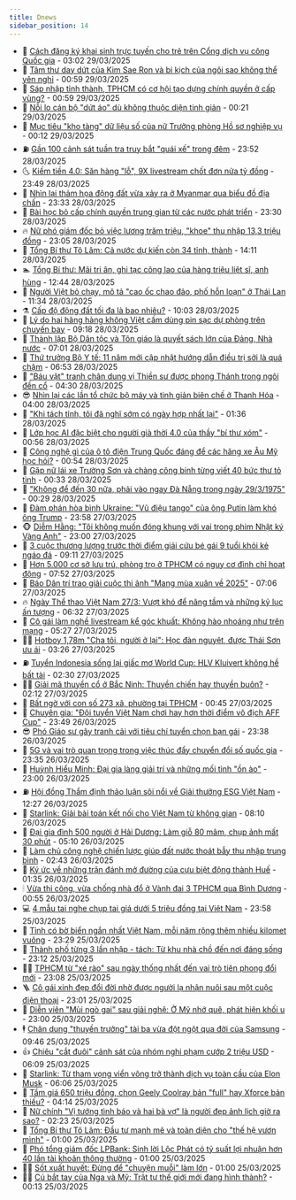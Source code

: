 ```yaml
---
title: Dnews
sidebar_position: 14
---
```


<!-- dantri-dnews:START -->
- 🤠 [Cách đăng ký khai sinh trực tuyến cho trẻ trên Cổng dịch vụ công Quốc gia](https://dantri.com.vn/cong-nghe/cach-dang-ky-khai-sinh-truc-tuyen-cho-tre-tren-cong-dich-vu-cong-quoc-gia-20250329011935338.htm) - 03:02 29/03/2025
- 🌈 [Tâm thư day dứt của Kim Sae Ron và bi kịch của ngôi sao không thể yên nghỉ](https://dantri.com.vn/giai-tri/tam-thu-day-dut-cua-kim-sae-ron-va-bi-kich-cua-ngoi-sao-khong-the-yen-nghi-20250328112508229.htm) - 00:59 29/03/2025
- 🐎 [Sáp nhập tỉnh thành, TPHCM có cơ hội tạo dựng chính quyền ở cấp vùng?](https://dantri.com.vn/noi-vu/sap-nhap-tinh-thanh-tphcm-co-co-hoi-tao-dung-chinh-quyen-o-cap-vung-20250328154146828.htm) - 00:59 29/03/2025
- 👹 [Nỗi lo cán bộ &quot;dứt áo&quot; dù không thuộc diện tinh giản](https://dantri.com.vn/lao-dong-viec-lam/noi-lo-can-bo-dut-ao-du-khong-thuoc-dien-tinh-gian-20250328224216422.htm) - 00:21 29/03/2025
- 🫶 [Mục tiêu &quot;kho tàng&quot; dữ liệu số của nữ Trưởng phòng Hồ sơ nghiệp vụ](https://dantri.com.vn/xa-hoi/muc-tieu-kho-tang-du-lieu-so-cua-nu-truong-phong-ho-so-nghiep-vu-20250328202316070.htm) - 00:12 29/03/2025
- ⛽️ [Gần 100 cảnh sát tuần tra truy bắt &quot;quái xế&quot; trong đêm](https://dantri.com.vn/xa-hoi/gan-100-canh-sat-tuan-tra-truy-bat-quai-xe-trong-dem-20250329025437371.htm) - 23:52 28/03/2025
- 🌜 [Kiếm tiền 4.0: Săn hàng &quot;lỗ&quot;, 9X livestream chốt đơn nửa tỷ đồng](https://dantri.com.vn/cong-nghe/kiem-tien-40-san-hang-lo-9x-livestream-chot-don-nua-ty-dong-20250327184445711.htm) - 23:49 28/03/2025
- 💪 [Nhìn lại thảm họa động đất vừa xảy ra ở Myanmar qua biểu đồ địa chấn](https://dantri.com.vn/khoa-hoc/nhin-lai-tham-hoa-dong-dat-vua-xay-ra-o-myanmar-qua-bieu-do-dia-chan-20250329061322083.htm) - 23:33 28/03/2025
- 🎊 [Bài học bỏ cấp chính quyền trung gian từ các nước phát triển](https://dantri.com.vn/xa-hoi/bai-hoc-bo-cap-chinh-quyen-trung-gian-tu-cac-nuoc-phat-trien-20250328202802283.htm) - 23:30 28/03/2025
- 🔥 [Nữ phó giám đốc bỏ việc lương trăm triệu, &quot;khoe&quot; thu nhập 13,3 triệu đồng](https://dantri.com.vn/doi-song/nu-pho-giam-doc-bo-viec-luong-tram-trieu-khoe-thu-nhap-133-trieu-dong-20250325154634222.htm) - 23:05 28/03/2025
- 👀 [Tổng Bí thư Tô Lâm: Cả nước dự kiến còn 34 tỉnh, thành](https://dantri.com.vn/xa-hoi/tong-bi-thu-to-lam-ca-nuoc-du-kien-con-34-tinh-thanh-20250328205326619.htm) - 14:11 28/03/2025
- 🏊 [Tổng Bí thư: Mãi tri ân, ghi tạc công lao của hàng triệu liệt sĩ, anh hùng](https://dantri.com.vn/xa-hoi/tong-bi-thu-mai-tri-an-ghi-tac-cong-lao-cua-hang-trieu-liet-si-anh-hung-20250328190006502.htm) - 12:44 28/03/2025
- 🥸 [Người Việt bỏ chạy, mô tả &quot;cao ốc chao đảo, phố hỗn loạn&quot; ở Thái Lan](https://dantri.com.vn/doi-song/nguoi-viet-bo-chay-mo-ta-cao-oc-chao-dao-pho-hon-loan-o-thai-lan-20250328182621841.htm) - 11:34 28/03/2025
- ⚗️ [Cấp độ động đất tối đa là bao nhiêu?](https://dantri.com.vn/khoa-hoc/cap-do-dong-dat-toi-da-la-bao-nhieu-20250328165051393.htm) - 10:03 28/03/2025
- 🐲 [Lý do hai hãng hàng không Việt cấm dùng pin sạc dự phòng trên chuyến bay](https://dantri.com.vn/cong-nghe/ly-do-hai-hang-hang-khong-viet-cam-dung-pin-sac-du-phong-tren-chuyen-bay-20250326161825058.htm) - 09:18 28/03/2025
- 🌁 [Thành lập Bộ Dân tộc và Tôn giáo là quyết sách lớn của Đảng, Nhà nước](https://dantri.com.vn/xa-hoi/thanh-lap-bo-dan-toc-va-ton-giao-la-quyet-sach-lon-cua-dang-nha-nuoc-20250328133122757.htm) - 07:01 28/03/2025
- 🧐 [Thứ trưởng Bộ Y tế: 11 năm mới cập nhật hướng dẫn điều trị sởi là quá chậm](https://dantri.com.vn/suc-khoe/thu-truong-bo-y-te-11-nam-moi-cap-nhat-huong-dan-dieu-tri-soi-la-qua-cham-20250328130620721.htm) - 06:53 28/03/2025
- 👹 [&quot;Báu vật&quot; tranh chân dung vị Thiền sư được phong Thánh trong ngôi đền cổ](https://dantri.com.vn/xa-hoi/bau-vat-tranh-chan-dung-vi-thien-su-duoc-phong-thanh-trong-ngoi-den-co-20250328111106835.htm) - 04:30 28/03/2025
- 😎 [Nhìn lại các lần tổ chức bộ máy và tinh giản biên chế ở Thanh Hóa](https://dantri.com.vn/noi-vu/nhin-lai-cac-lan-to-chuc-bo-may-va-tinh-gian-bien-che-o-thanh-hoa-20250327171353369.htm) - 04:00 28/03/2025
- 🤭 [&quot;Khi tách tỉnh, tôi đã nghĩ sớm có ngày hợp nhất lại&quot;](https://dantri.com.vn/noi-vu/khi-tach-tinh-toi-da-nghi-som-co-ngay-hop-nhat-lai-20250328012546619.htm) - 01:36 28/03/2025
- 🦣 [Lớp học AI đặc biệt cho người già thời 4.0 của thầy &quot;bí thư xóm&quot;](https://dantri.com.vn/cong-nghe/lop-hoc-ai-dac-biet-cho-nguoi-gia-thoi-40-cua-thay-bi-thu-xom-20250327215559420.htm) - 00:56 28/03/2025
- 🙉 [Công nghệ gì của ô tô điện Trung Quốc đáng để các hãng xe Âu Mỹ học hỏi?](https://dantri.com.vn/o-to-xe-may/cong-nghe-gi-cua-o-to-dien-trung-quoc-dang-de-cac-hang-xe-au-my-hoc-hoi-20250327162551379.htm) - 00:54 28/03/2025
- 🗽 [Gặp nữ lái xe Trường Sơn và chàng công binh từng viết 40 bức thư tỏ tình](https://dantri.com.vn/doi-song/gap-nu-lai-xe-truong-son-va-chang-cong-binh-tung-viet-40-buc-thu-to-tinh-20250325123312211.htm) - 00:33 28/03/2025
- 🐻 [&quot;Không để đến 30 nữa, phải vào ngay Đà Nẵng trong ngày 29/3/1975&quot;](https://dantri.com.vn/xa-hoi/khong-de-den-30-nua-phai-vao-ngay-da-nang-trong-ngay-2931975-20250326222803802.htm) - 00:29 28/03/2025
- 🫣 [Đàm phán hòa bình Ukraine: &quot;Vũ điệu tango&quot; của ông Putin làm khó ông Trump](https://dantri.com.vn/the-gioi/dam-phan-hoa-binh-ukraine-vu-dieu-tango-cua-ong-putin-lam-kho-ong-trump-20250324215754502.htm) - 23:58 27/03/2025
- 🐵 [Diễm Hằng: &quot;Tôi không muốn đóng khung với vai trong phim Nhật ký Vàng Anh&quot;](https://dantri.com.vn/giai-tri/diem-hang-toi-khong-muon-dong-khung-voi-vai-trong-phim-nhat-ky-vang-anh-20250326221730533.htm) - 23:00 27/03/2025
- 🥷 [3 cuộc thương lượng trước thời điểm giải cứu bé gái 9 tuổi khỏi kẻ ngáo đá](https://dantri.com.vn/phap-luat/3-cuoc-thuong-luong-truoc-thoi-diem-giai-cuu-be-gai-9-tuoi-khoi-ke-ngao-da-20250327154642272.htm) - 09:11 27/03/2025
- 🐻 [Hơn 5.000 cơ sở lưu trú, phòng trọ ở TPHCM có nguy cơ đình chỉ hoạt động](https://dantri.com.vn/xa-hoi/hon-5000-co-so-luu-tru-phong-tro-o-tphcm-co-nguy-co-dinh-chi-hoat-dong-20250321213123392.htm) - 07:52 27/03/2025
- 🥸 [Báo Dân trí trao giải cuộc thi ảnh &quot;Mang mùa xuân về 2025&quot;](https://dantri.com.vn/doi-song/bao-dan-tri-trao-giai-cuoc-thi-anh-mang-mua-xuan-ve-2025-20250327130248742.htm) - 07:06 27/03/2025
- 🔥 [Ngày Thể thao Việt Nam 27/3: Vượt khó để nâng tầm và những kỷ lục ấn tượng](https://dantri.com.vn/the-thao/ngay-the-thao-viet-nam-273-vuot-kho-de-nang-tam-va-nhung-ky-luc-an-tuong-20250327125636596.htm) - 06:32 27/03/2025
- 🥰 [Cô gái làm nghề livestream kể góc khuất: Không hào nhoáng như trên mạng](https://dantri.com.vn/doi-song/co-gai-lam-nghe-livestream-ke-goc-khuat-khong-hao-nhoang-nhu-tren-mang-20250325203442775.htm) - 05:27 27/03/2025
- 👨‍🏫 [Hotboy 1,78m &quot;Cha tôi, người ở lại&quot;: Học đàn nguyệt, được Thái Sơn ưu ái](https://dantri.com.vn/giai-tri/hotboy-178m-cha-toi-nguoi-o-lai-hoc-dan-nguyet-duoc-thai-son-uu-ai-20250327085008533.htm) - 03:26 27/03/2025
- ⛽️ [Tuyển Indonesia sống lại giấc mơ World Cup: HLV Kluivert không hề bất tài](https://dantri.com.vn/the-thao/tuyen-indonesia-song-lai-giac-mo-world-cup-hlv-kluivert-khong-he-bat-tai-20250327020448314.htm) - 02:30 27/03/2025
- 🧑‍💻 [Giải mã thuyền cổ ở Bắc Ninh: Thuyền chiến hay thuyền buôn?](https://dantri.com.vn/doi-song/giai-ma-thuyen-co-o-bac-ninh-thuyen-chien-hay-thuyen-buon-20250326202050553.htm) - 02:12 27/03/2025
- 💪 [Bất ngờ với con số 273 xã, phường tại TPHCM](https://dantri.com.vn/noi-vu/bat-ngo-voi-con-so-273-xa-phuong-tai-tphcm-20250326182558936.htm) - 00:45 27/03/2025
- 🔭 [Chuyên gia: &quot;Đội tuyển Việt Nam chơi hay hơn thời điểm vô địch AFF Cup&quot;](https://dantri.com.vn/the-thao/chuyen-gia-doi-tuyen-viet-nam-choi-hay-hon-thoi-diem-vo-dich-aff-cup-20250326203939646.htm) - 23:49 26/03/2025
- 😎 [Phó Giáo sư gây tranh cãi với tiêu chí tuyển chọn bạn gái](https://dantri.com.vn/giao-duc/pho-giao-su-gay-tranh-cai-voi-tieu-chi-tuyen-chon-ban-gai-20250325221253649.htm) - 23:38 26/03/2025
- 🦩 [5G và vai trò quan trọng trong việc thúc đẩy chuyển đổi số quốc gia](https://dantri.com.vn/cong-nghe/5g-va-vai-tro-quan-trong-trong-viec-thuc-day-chuyen-doi-so-quoc-gia-20250326222159765.htm) - 23:35 26/03/2025
- 🐻 [Huỳnh Hiểu Minh: Đại gia làng giải trí và những mối tình &quot;ồn ào&quot;](https://dantri.com.vn/giai-tri/huynh-hieu-minh-dai-gia-lang-giai-tri-va-nhung-moi-tinh-on-ao-20250324115320186.htm) - 23:00 26/03/2025
- ⛽️ [Hội đồng Thẩm định thảo luận sôi nổi về Giải thưởng ESG Việt Nam](https://dantri.com.vn/kinh-doanh/hoi-dong-tham-dinh-thao-luan-soi-noi-ve-giai-thuong-esg-viet-nam-20250326171902170.htm) - 12:27 26/03/2025
- 📝 [Starlink: Giải bài toán kết nối cho Việt Nam từ không gian](https://dantri.com.vn/cong-nghe/starlink-giai-bai-toan-ket-noi-cho-viet-nam-tu-khong-gian-20250326122553360.htm) - 08:10 26/03/2025
- 💯 [Đại gia đình 500 người ở Hải Dương: Làm giỗ 80 mâm, chụp ảnh mất 30 phút](https://dantri.com.vn/doi-song/dai-gia-dinh-500-nguoi-o-hai-duong-lam-gio-80-mam-chup-anh-mat-30-phut-20250325175234564.htm) - 05:10 26/03/2025
- 🤠 [Làm chủ công nghệ chiến lược giúp đất nước thoát bẫy thu nhập trung bình](https://dantri.com.vn/cong-nghe/lam-chu-cong-nghe-chien-luoc-giup-dat-nuoc-thoat-bay-thu-nhap-trung-binh-20250325190040027.htm) - 02:43 26/03/2025
- 🧐 [Ký ức về những trận đánh mở đường của cựu biệt động thành Huế](https://dantri.com.vn/xa-hoi/ky-uc-ve-nhung-tran-danh-mo-duong-cua-cuu-biet-dong-thanh-hue-20250326004523645.htm) - 01:35 26/03/2025
- 🕯 [Vừa thi công, vừa chống nhà đổ ở Vành đai 3 TPHCM qua Bình Dương](https://dantri.com.vn/xa-hoi/vua-thi-cong-vua-chong-nha-do-o-vanh-dai-3-tphcm-qua-binh-duong-20250326064508341.htm) - 00:55 26/03/2025
- 💻 [4 mẫu tai nghe chụp tai giá dưới 5 triệu đồng tại Việt Nam](https://dantri.com.vn/cong-nghe/4-mau-tai-nghe-chup-tai-gia-duoi-5-trieu-dong-tai-viet-nam-20250325224542320.htm) - 23:58 25/03/2025
- 🌋 [Tỉnh có bờ biển ngắn nhất Việt Nam, mỗi năm rộng thêm nhiều kilomet vuông](https://dantri.com.vn/xa-hoi/tinh-co-bo-bien-ngan-nhat-viet-nam-moi-nam-rong-them-nhieu-kilomet-vuong-20250325232851597.htm) - 23:29 25/03/2025
- 🤖 [Thành phố từng 3 lần nhập - tách: Từ khu nhà chồ đến nơi đáng sống](https://dantri.com.vn/xa-hoi/thanh-pho-tung-3-lan-nhap-tach-tu-khu-nha-cho-den-noi-dang-song-20250325131339602.htm) - 23:12 25/03/2025
- 🧑‍💻 [TPHCM từ &quot;xé rào&quot; sau ngày thống nhất đến vai trò tiên phong đổi mới](https://dantri.com.vn/xa-hoi/tphcm-tu-xe-rao-sau-ngay-thong-nhat-den-vai-tro-tien-phong-doi-moi-20250325203552344.htm) - 23:08 25/03/2025
- 🪜 [Cô gái xinh đẹp đổi đời nhờ được người lạ nhận nuôi sau một cuộc điện thoại](https://dantri.com.vn/doi-song/co-gai-xinh-dep-doi-doi-nho-duoc-nguoi-la-nhan-nuoi-sau-mot-cuoc-dien-thoai-20250324202014019.htm) - 23:01 25/03/2025
- 🚀 [Diễn viên &quot;Mùi ngò gai&quot; sau giải nghệ: Ở Mỹ nhớ quê, phát hiện khối u](https://dantri.com.vn/giai-tri/dien-vien-mui-ngo-gai-sau-giai-nghe-o-my-nho-que-phat-hien-khoi-u-20250325150310170.htm) - 23:00 25/03/2025
- 🕴 [Chân dung &quot;thuyền trưởng&quot; tài ba vừa đột ngột qua đời của Samsung](https://dantri.com.vn/cong-nghe/chan-dung-thuyen-truong-tai-ba-vua-dot-ngot-qua-doi-cua-samsung-20250325163942446.htm) - 09:46 25/03/2025
- 👍 [Chiêu &quot;cắt đuôi&quot; cảnh sát của nhóm nghi phạm cướp 2 triệu USD](https://dantri.com.vn/phap-luat/chieu-cat-duoi-canh-sat-cua-nhom-nghi-pham-cuop-2-trieu-usd-20250324234745701.htm) - 06:09 25/03/2025
- 🥳 [Starlink:  Từ tham vọng viển vông trở thành dịch vụ toàn cầu của Elon Musk](https://dantri.com.vn/cong-nghe/starlink-tu-tham-vong-vien-vong-tro-thanh-dich-vu-toan-cau-cua-elon-musk-20250325122601236.htm) - 06:06 25/03/2025
- 🥳 [Tầm giá 650 triệu đồng, chọn Geely Coolray bản &quot;full&quot; hay Xforce bản thiếu?](https://dantri.com.vn/o-to-xe-may/tam-gia-650-trieu-dong-chon-geely-coolray-ban-full-hay-xforce-ban-thieu-20250324181950961.htm) - 04:14 25/03/2025
- 🦩 [Nữ chính &quot;Vị tướng tình báo và hai bà vợ&quot; là người đẹp ảnh lịch giờ ra sao?](https://dantri.com.vn/giai-tri/nu-chinh-vi-tuong-tinh-bao-va-hai-ba-vo-la-nguoi-dep-anh-lich-gio-ra-sao-20250324091239009.htm) - 02:23 25/03/2025
- 🗽 [Tổng Bí thư Tô Lâm: Đầu tư mạnh mẽ và toàn diện cho &quot;thế hệ vươn mình&quot;](https://dantri.com.vn/xa-hoi/tong-bi-thu-to-lam-dau-tu-manh-me-va-toan-dien-cho-the-he-vuon-minh-20250324210020899.htm) - 01:00 25/03/2025
- 🤖 [Phó tổng giám đốc LPBank: Sinh lời Lộc Phát có tỷ suất lợi nhuận hơn 40 lần tài khoản thông thường](https://dantri.com.vn/kinh-doanh/pho-tong-giam-doc-lpbank-sinh-loi-loc-phat-co-ty-suat-loi-nhuan-hon-40-lan-tai-khoan-thong-thuong-20250325062348363.htm) - 01:00 25/03/2025
- 🧑‍🏫 [Sốt xuất huyết: Đừng để &quot;chuyện muỗi&quot; làm lớn](https://dantri.com.vn/suc-khoe/sot-xuat-huyet-dung-de-chuyen-muoi-lam-lon-20250324142135334.htm) - 01:00 25/03/2025
- 👨‍🏫 [Cú bắt tay của Nga và Mỹ: Trật tự thế giới mới đang hình thành?](https://dantri.com.vn/the-gioi/cu-bat-tay-cua-nga-va-my-trat-tu-the-gioi-moi-dang-hinh-thanh-20250310182106422.htm) - 00:13 25/03/2025<!-- dantri-dnews:END -->
